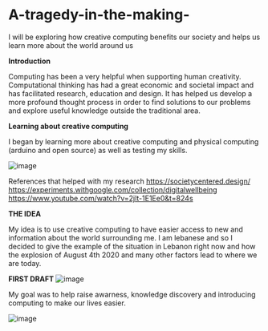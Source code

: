 # A-tragedy-in-the-making-
I will be exploring how creative computing benefits our society and helps us learn more about the world around us 

**Introduction** 

Computing has been a very helpful when supporting human creativity. Computational thinking has had a great economic and societal impact and has facilitated research, education and design. It has helped us develop a more profound thought process in order to find solutions to our problems and explore useful knowledge outside the traditional area.

**Learning about creative computing**

I began by learning more about creative computing and physical computing (arduino and open source) as well as testing my skills.

![image](https://user-images.githubusercontent.com/93553075/140457967-7247d1ee-56b8-4566-93ee-ae81fbdd7f74.png)

References that helped with my research
https://societycentered.design/
https://experiments.withgoogle.com/collection/digitalwellbeing
https://www.youtube.com/watch?v=2jlt-1E1Ee0&t=824s

**THE IDEA**

My idea is to use creative computing to have easier access to new and information about the world surrounding me. I am lebanese and so I decided to give the example of the situation in Lebanon right now and how the explosion of August 4th 2020 and many other factors lead to where we are today. 

**FIRST DRAFT**
![image](https://user-images.githubusercontent.com/93553075/140459374-961b0da3-0e92-40fb-9b34-88ae2634f426.png)

My goal was to help raise awarness, knowledge discovery and introducing computing to make our lives easier. 


![image](https://user-images.githubusercontent.com/93553075/140455778-8c3e1e88-2f55-4293-8f97-5bc2530263cd.png)
